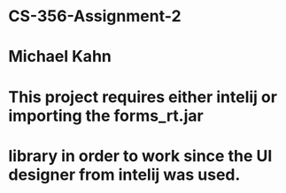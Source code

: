 # CS-356-Assignment-2
# Michael Kahn

# This project requires either intelij or importing the forms_rt.jar
# library in order to work since the UI designer from intelij was used.
